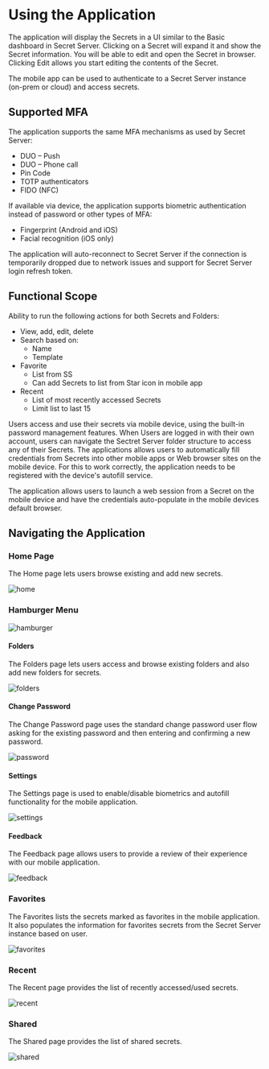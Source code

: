 [title]: # (Using the App)
[tags]: # (mobile)
[priority]: # (3)
# Using the Application

The application will display the Secrets in a UI similar to the Basic dashboard in Secret Server. Clicking on
a Secret will expand it and show the Secret information. You will be able to edit and open the Secret in
browser. Clicking Edit allows you start editing the contents of the Secret.

The mobile app can be used to authenticate to a Secret Server instance (on-prem or cloud) and access secrets.

## Supported MFA

The application supports the same MFA mechanisms as used by Secret Server:  

* DUO – Push  
* DUO – Phone call
* Pin Code
* TOTP authenticators
* FIDO (NFC)

If available via device, the application supports biometric authentication instead of password or other types of MFA:

* Fingerprint (Android and iOS)
* Facial recognition (iOS only)

The application will auto-reconnect to Secret Server if the connection is temporarily dropped due to network issues and support for Secret Server login refresh token.

## Functional Scope

Ability to run the following actions for both Secrets and Folders:

* View, add, edit, delete
* Search based on:
  * Name
  * Template
* Favorite
  * List from SS
  * Can add Secrets to list from Star icon in mobile app
* Recent
  * List of most recently accessed Secrets
  * Limit list to last 15

Users access and use their secrets via mobile device, using the built-in password management features. When Users are logged in with their own account, users can navigate the Sectret Server folder structure to access any of their Secrets.
The applications allows users to automatically fill credentials from Secrets into other mobile apps or Web browser sites on the mobile device. For this to work correctly, the application needs to be registered with the device's autofill service.

The application allows users to launch a web session from a Secret on the mobile device and have the credentials auto-populate in the mobile devices default browser.

## Navigating the Application

### Home Page

The Home page lets users browse existing and add new secrets.

![home](images/main.png "Home page")

### Hamburger Menu

![hamburger](images/hamburger.png "Hamburger menu options")

#### Folders

The Folders page lets users access and browse existing folders and also add new folders for secrets.

![folders](images/folders.png "Folders page")

#### Change Password

The Change Password page uses the standard change password user flow asking for the existing password and then entering and confirming a new password.

![password](images/password.png "Change Password page")

#### Settings

The Settings page is used to enable/disable biometrics and autofill functionality for the mobile application.

![settings](../onboarding/images/init-5.png "Settings page")

#### Feedback

The Feedback page allows users to provide a review of their experience with our mobile application.

![feedback](images/feedback.png "Feedback page")

### Favorites

The Favorites lists the secrets marked as favorites in the mobile application. It also populates the information for favorites secrets from the Secret Server instance based on user.

![favorites](images/favorites.png "Favorites page")

### Recent

The Recent page provides the list of recently accessed/used secrets.

![recent](images/recent.png "Recent page")

### Shared

The Shared page provides the list of shared secrets.

![shared](images/shared.png "Shared page")
